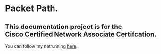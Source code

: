 # Packet Path.

## This documentation project is for the<br/> Cisco Certified Network Associate Certifcation.

You can follow my netrunning [here](https://albertfougy.com).
